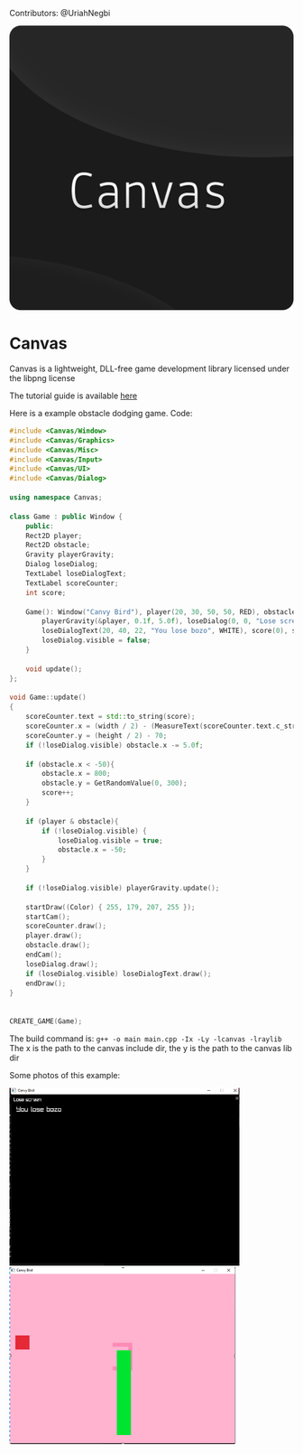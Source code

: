 Contributors: @UriahNegbi

<img src="/CanvasLogo.png" />

# Canvas
Canvas is a lightweight, DLL-free game development library licensed under the libpng license

The tutorial guide is available [here](/GUIDE.md)


Here is a example obstacle dodging game.
Code: 
```cpp
#include <Canvas/Window>
#include <Canvas/Graphics>
#include <Canvas/Misc>
#include <Canvas/Input>
#include <Canvas/UI>
#include <Canvas/Dialog>

using namespace Canvas;

class Game : public Window {
    public:
    Rect2D player;
    Rect2D obstacle;
    Gravity playerGravity;
    Dialog loseDialog;
    TextLabel loseDialogText;
    TextLabel scoreCounter;
    int score;

    Game(): Window("Canvy Bird"), player(20, 30, 50, 50, RED), obstacle(800, 0, 50, 300, GREEN),
        playerGravity(&player, 0.1f, 5.0f), loseDialog(0, 0, "Lose screen", 800, 600, BLACK),
        loseDialogText(20, 40, 22, "You lose bozo", WHITE), score(0), scoreCounter(0, 0, 140, "", (Color) { 255, 140, 182, 255 }) {
        loseDialog.visible = false;
    }

    void update();
};

void Game::update()
{
    scoreCounter.text = std::to_string(score);
    scoreCounter.x = (width / 2) - (MeasureText(scoreCounter.text.c_str(), 140) / 2);
    scoreCounter.y = (height / 2) - 70;
    if (!loseDialog.visible) obstacle.x -= 5.0f;

    if (obstacle.x < -50){
        obstacle.x = 800;
        obstacle.y = GetRandomValue(0, 300);
        score++;
    }

    if (player & obstacle){
        if (!loseDialog.visible) { 
            loseDialog.visible = true;
            obstacle.x = -50;
        }
    }

    if (!loseDialog.visible) playerGravity.update();

    startDraw((Color) { 255, 179, 207, 255 });
    startCam();
    scoreCounter.draw();
    player.draw();
    obstacle.draw();
    endCam();
    loseDialog.draw();
    if (loseDialog.visible) loseDialogText.draw();
    endDraw();
}


CREATE_GAME(Game);
```

The build command is: `g++ -o main main.cpp -Ix -Ly -lcanvas -lraylib` The x is the path to the canvas include dir, the y is the path to the canvas lib dir

Some photos of this example:

<img src="/.exph1.PNG"/>

<img src="/.exph2.PNG"/>
